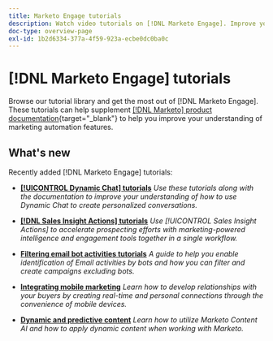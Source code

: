 ```yaml
---
title: Marketo Engage tutorials
description: Watch video tutorials on [!DNL Marketo Engage]. Improve your understanding of how to use marketing automation features and more.
doc-type: overview-page
exl-id: 1b2d6334-377a-4f59-923a-ecbe0dc0ba0c
---
```

# [!DNL Marketo Engage] tutorials

Browse our tutorial library and get the most out of [!DNL Marketo Engage]. These tutorials can help supplement [[!DNL Marketo] product documentation](https://experienceleague.adobe.com/docs/marketo/using/home.html){target="_blank"} to help you improve your understanding of marketing automation features. 

<div id="whats-new-section">

## What's new

Recently added [!DNL Marketo Engage] tutorials:

* **[[!UICONTROL Dynamic Chat]  tutorials](dynamic-chat/dynamic-chat-overview.md)**
    _Use these tutorials along with the documentation to improve your understanding of how to use Dynamic Chat to create personalized conversations._ 

* **[[!DNL Sales Insight Actions] tutorials](/help/sales-insight-actions/overview.md)**
   _Use [!UICONTROL Sales Insight Actions] to accelerate prospecting efforts with marketing-powered intelligence and engagement tools together in a single workflow._

* **[Filtering email bot activities tutorials](filtering-email-bot-activities/setup.md)**
    _A guide to help you enable identification of Email activities by bots and how you can filter and create campaigns excluding bots._

* **[Integrating mobile marketing](cross-channel-marketing/mobile-marketing-learn.md)**
    _Learn how to develop relationships with your buyers by creating real-time and personal connections through the convenience of mobile devices._

* **[Dynamic and predictive content](email-marketing/dynamic-and-predictive-content-learn.md)**
    _Learn how to utilize Marketo Content AI and how to apply dynamic content when working with Marketo._

</div>
<div id="recs-overview-body-1"></div>
<div id="recs-overview-body-2"></div>
<div id="recs-overview-body-3"></div>
<div id="recs-overview-body-4"></div>
<div id="recs-overview-body-5"></div>
<div id="recs-overview-body-6"></div>
